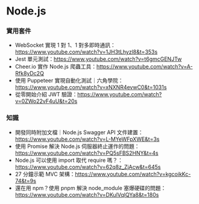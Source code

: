 # Node.js
### 實用套件
- WebSocket 實現 1 對 1、1 對多即時通訊：https://www.youtube.com/watch?v=1JH3tLhyzl8&t=353s
- Jest 單元測試：https://www.youtube.com/watch?v=t6gmcGENJTw
- Cheer.io 實作 Node.js 爬蟲工具：https://www.youtube.com/watch?v=A-Rfk8yDc2Q
- 使用 Puppeteer 實現自動化測試｜六角學院：https://www.youtube.com/watch?v=xNXNR4evwC0&t=1031s
- 從零開始介紹 JWT 驗證：https://www.youtube.com/watch?v=0ZWo22vF4uU&t=20s


### 知識
- 開發同時附加文檔｜Node.js Swagger API 文件建置：https://www.youtube.com/watch?v=L-MYeWFpXWE&t=3s
- 使用 Promise 解決 Node.js 伺服器終止運作的問題：https://www.youtube.com/watch?v=PQ5sFBS2HNY&t=4s
- Node.js 可以使用 import 取代 require 嗎？：https://www.youtube.com/watch?v=62q8z_ZjAcw&t=645s
- 27 分鐘示範 MVC 架構：https://www.youtube.com/watch?v=kgcoikKc-74&t=9s
- 還在用 npm？使用 pnpm 解決 node_module 塞爆硬碟的問題：https://www.youtube.com/watch?v=DKulVqlQYa8&t=180s